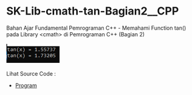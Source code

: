 # SK-Lib-cmath-tan-Bagian2__CPP
Bahan Ajar Fundamental Pemrograman C++ - Memahami Function tan() pada Library &lt;cmath> di Pemrograman C++ (Bagian 2)<br><br>
<img src="https://github.com/RizkyKhapidsyah/SK-Lib-cmath-tan-Bagian2__CPP/blob/master/SK-Lib-cmath-tan-Bagian2__CPP/result/001.PNG"><br><br>
Lihat Source Code : <br>
- <a href="https://github.com/RizkyKhapidsyah/SK-Lib-cmath-tan-Bagian2__CPP/blob/master/SK-Lib-cmath-tan-Bagian2__CPP/Source.cpp">Program</a>
